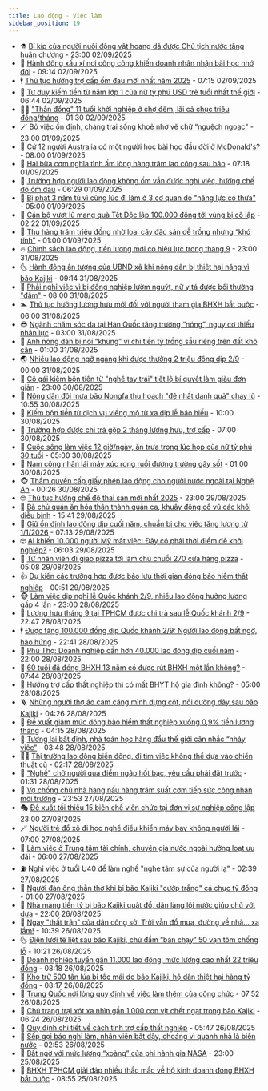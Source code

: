 ```yaml
---
title: Lao động - Việc làm
sidebar_position: 19
---
```


<!-- dantri-lao-dong-viec-lam:START -->
- ⚗️ [Bí kíp của người nuôi động vật hoang dã được Chủ tịch nước tặng huân chương](https://dantri.com.vn/lao-dong-viec-lam/bi-kip-cua-nguoi-nuoi-dong-vat-hoang-da-duoc-chu-tich-nuoc-tang-huan-chuong-20250902091008257.htm) - 23:00 02/09/2025
- 🙉 [Hành động xấu xí nơi công cộng khiến doanh nhân nhận bài học nhớ đời](https://dantri.com.vn/lao-dong-viec-lam/hanh-dong-xau-xi-noi-cong-cong-khien-doanh-nhan-nhan-bai-hoc-nho-doi-20250902121205561.htm) - 09:14 02/09/2025
- 🕴 [Thủ tục hưởng trợ cấp ốm đau mới nhất năm 2025](https://dantri.com.vn/lao-dong-viec-lam/thu-tuc-huong-tro-cap-om-dau-moi-nhat-nam-2025-20250902071710909.htm) - 07:15 02/09/2025
- 🧐 [Tư duy kiếm tiền từ năm lớp 1 của nữ tỷ phú USD trẻ tuổi nhất thế giới](https://dantri.com.vn/lao-dong-viec-lam/tu-duy-kiem-tien-tu-nam-lop-1-cua-nu-ty-phu-usd-tre-tuoi-nhat-the-gioi-20250901171253148.htm) - 06:44 02/09/2025
- 🧑‍💻 [&quot;Thần đồng&quot; 11 tuổi khởi nghiệp ở chợ đêm, lãi cả chục triệu đồng/tháng](https://dantri.com.vn/lao-dong-viec-lam/than-dong-11-tuoi-khoi-nghiep-o-cho-dem-lai-ca-chuc-trieu-dongthang-20250901102658013.htm) - 01:30 02/09/2025
- 🪄 [Bỏ việc ổn định, chàng trai sống khoẻ nhờ vẽ chữ “nguệch ngoạc&quot;](https://dantri.com.vn/lao-dong-viec-lam/bo-viec-on-dinh-chang-trai-song-khoe-nho-ve-chu-nguech-ngoac-20250830175906283.htm) - 23:00 01/09/2025
- 🦣 [Cứ 12 người Australia có một người học bài học đầu đời ở McDonald&#39;s?](https://dantri.com.vn/lao-dong-viec-lam/cu-12-nguoi-australia-co-mot-nguoi-hoc-bai-hoc-dau-doi-o-mcdonalds-20250831204656588.htm) - 08:00 01/09/2025
- 🎡 [Hai bữa cơm nghĩa tình ấm lòng hàng trăm lao công sau bão](https://dantri.com.vn/lao-dong-viec-lam/hai-bua-com-nghia-tinh-am-long-hang-tram-lao-cong-sau-bao-20250901091747494.htm) - 07:18 01/09/2025
- 🦍 [Trường hợp người lao động không ốm vẫn được nghỉ việc, hưởng chế độ ốm đau](https://dantri.com.vn/lao-dong-viec-lam/truong-hop-nguoi-lao-dong-khong-om-van-duoc-nghi-viec-huong-che-do-om-dau-20250829215918360.htm) - 06:29 01/09/2025
- 🫶 [Bị phạt 3 năm tù vì cùng lúc đi làm ở 3 cơ quan do &quot;năng lực có thừa&quot;](https://dantri.com.vn/lao-dong-viec-lam/bi-phat-3-nam-tu-vi-cung-luc-di-lam-o-3-co-quan-do-nang-luc-co-thua-20250831155652865.htm) - 05:00 01/09/2025
- 🥸 [Cán bộ vượt lũ mang quà Tết Độc lập 100.000 đồng tới vùng bị cô lập](https://dantri.com.vn/lao-dong-viec-lam/can-bo-vuot-lu-mang-qua-tet-doc-lap-100000-dong-toi-vung-bi-co-lap-20250901075216204.htm) - 02:22 01/09/2025
- 🎡 [Thu hàng trăm triệu đồng nhờ loại cây đặc sản dễ trồng nhưng “khó tính”](https://dantri.com.vn/lao-dong-viec-lam/thu-hang-tram-trieu-dong-nho-loai-cay-dac-san-de-trong-nhung-kho-tinh-20250827105836352.htm) - 01:00 01/09/2025
- 🔥 [Chính sách lao động, tiền lương mới có hiệu lực trong tháng 9](https://dantri.com.vn/lao-dong-viec-lam/chinh-sach-lao-dong-tien-luong-moi-co-hieu-luc-trong-thang-9-20250829134059559.htm) - 23:00 31/08/2025
- 🌜 [Hành động ấn tượng của UBND xã khi nông dân bị thiệt hại nặng vì bão Kajiki](https://dantri.com.vn/lao-dong-viec-lam/hanh-dong-an-tuong-cua-ubnd-xa-khi-nong-dan-bi-thiet-hai-nang-vi-bao-kajiki-20250831144507807.htm) - 09:14 31/08/2025
- 🤭 [Phải nghỉ việc vì bị đồng nghiệp lườm nguýt, nữ y tá được bồi thường &quot;đậm&quot;](https://dantri.com.vn/lao-dong-viec-lam/phai-nghi-viec-vi-bi-dong-nghiep-luom-nguyt-nu-y-ta-duoc-boi-thuong-dam-20250831110139102.htm) - 08:00 31/08/2025
- 🏊 [Thủ tục hưởng lương hưu mới đối với người tham gia BHXH bắt buộc](https://dantri.com.vn/lao-dong-viec-lam/thu-tuc-huong-luong-huu-moi-doi-voi-nguoi-tham-gia-bhxh-bat-buoc-20250829231614202.htm) - 06:00 31/08/2025
- 😎 [Ngành chăm sóc da tại Hàn Quốc tăng trưởng “nóng”, nguy cơ thiếu nhân lực](https://dantri.com.vn/lao-dong-viec-lam/nganh-cham-soc-da-tai-han-quoc-tang-truong-nong-nguy-co-thieu-nhan-luc-20250830165008494.htm) - 03:00 31/08/2025
- 🤖 [Anh nông dân bị nói “khùng” vì chi tiền tỷ trồng sầu riêng trên đất khô cằn](https://dantri.com.vn/lao-dong-viec-lam/anh-nong-dan-bi-noi-khung-vi-chi-tien-ty-trong-sau-rieng-tren-dat-kho-can-20250830172851693.htm) - 01:00 31/08/2025
- 🌏 [Nhiều lao động ngỡ ngàng khi được thưởng 2 triệu đồng dịp 2/9](https://dantri.com.vn/lao-dong-viec-lam/nhieu-lao-dong-ngo-ngang-khi-duoc-thuong-2-trieu-dong-dip-29-20250830185419230.htm) - 00:00 31/08/2025
- 🦏 [Cô gái kiếm bộn tiền từ &quot;nghề tay trái&quot; tiết lộ bí quyết làm giàu đơn giản](https://dantri.com.vn/lao-dong-viec-lam/co-gai-kiem-bon-tien-tu-nghe-tay-trai-tiet-lo-bi-quyet-lam-giau-don-gian-20250830100558586.htm) - 23:00 30/08/2025
- 🤔 [Nông dân đội mưa bão Nongfa thu hoạch &quot;đệ nhất danh quả&quot; chạy lũ](https://dantri.com.vn/lao-dong-viec-lam/nong-dan-doi-mua-bao-nongfa-thu-hoach-de-nhat-danh-qua-chay-lu-20250830170431092.htm) - 10:55 30/08/2025
- 🌮 [Kiếm bộn tiền từ dịch vụ viếng mộ từ xa dịp lễ báo hiếu](https://dantri.com.vn/lao-dong-viec-lam/kiem-bon-tien-tu-dich-vu-vieng-mo-tu-xa-dip-le-bao-hieu-20250829085945592.htm) - 10:00 30/08/2025
- 💪 [Trường hợp được chi trả gộp 2 tháng lương hưu, trợ cấp](https://dantri.com.vn/lao-dong-viec-lam/truong-hop-duoc-chi-tra-gop-2-thang-luong-huu-tro-cap-20250830104346895.htm) - 07:00 30/08/2025
- 💪 [Cuộc sống làm việc 12 giờ/ngày, ăn trưa trong lúc họp của nữ tỷ phú 30 tuổi](https://dantri.com.vn/lao-dong-viec-lam/cuoc-song-lam-viec-12-giongay-an-trua-trong-luc-hop-cua-nu-ty-phu-30-tuoi-20250827113926943.htm) - 05:00 30/08/2025
- 🦒 [Nam công nhân lái máy xúc rong ruổi đường trường gây sốt](https://dantri.com.vn/lao-dong-viec-lam/nam-cong-nhan-lai-may-xuc-rong-ruoi-duong-truong-gay-sot-20250829210020580.htm) - 01:00 30/08/2025
- 🐵 [Thẩm quyền cấp giấy phép lao động cho người nước ngoài tại Nghệ An](https://dantri.com.vn/lao-dong-viec-lam/tham-quyen-cap-giay-phep-lao-dong-cho-nguoi-nuoc-ngoai-tai-nghe-an-20250829182124958.htm) - 00:26 30/08/2025
- 🤓 [Thủ tục hưởng chế độ thai sản mới nhất 2025](https://dantri.com.vn/lao-dong-viec-lam/thu-tuc-huong-che-do-thai-san-moi-nhat-2025-20250829004424435.htm) - 23:00 29/08/2025
- 🧐 [Bà chủ quán ăn hóa thân thành quản ca, khuấy động cổ vũ các khối diễu binh](https://dantri.com.vn/lao-dong-viec-lam/ba-chu-quan-an-hoa-than-thanh-quan-ca-khuay-dong-co-vu-cac-khoi-dieu-binh-20250829203610635.htm) - 15:41 29/08/2025
- 💪 [Giữ ổn định lao động dịp cuối năm, chuẩn bị cho việc tăng lương từ 1/1/2026](https://dantri.com.vn/lao-dong-viec-lam/giu-on-dinh-lao-dong-dip-cuoi-nam-chuan-bi-cho-viec-tang-luong-tu-112026-20250829125729730.htm) - 07:13 29/08/2025
- 🤓 [AI khiến 10.000 người Mỹ mất việc: Đây có phải thời điểm để khởi nghiệp?](https://dantri.com.vn/lao-dong-viec-lam/ai-khien-10000-nguoi-my-mat-viec-day-co-phai-thoi-diem-de-khoi-nghiep-20250829101010000.htm) - 06:03 29/08/2025
- 💯 [Từ nhân viên đi giao pizza tới làm chủ chuỗi 270 cửa hàng pizza](https://dantri.com.vn/lao-dong-viec-lam/tu-nhan-vien-di-giao-pizza-toi-lam-chu-chuoi-270-cua-hang-pizza-20250829120353012.htm) - 05:08 29/08/2025
- 👍 [Dự kiến các trường hợp được bảo lưu thời gian đóng bảo hiểm thất nghiệp](https://dantri.com.vn/lao-dong-viec-lam/du-kien-cac-truong-hop-duoc-bao-luu-thoi-gian-dong-bao-hiem-that-nghiep-20250828121730124.htm) - 00:51 29/08/2025
- 🐵 [Làm việc dịp nghỉ lễ Quốc khánh 2/9, nhiều lao động hưởng lương gấp 4 lần](https://dantri.com.vn/lao-dong-viec-lam/lam-viec-dip-nghi-le-quoc-khanh-29-nhieu-lao-dong-huong-luong-gap-4-lan-20250828194538617.htm) - 23:00 28/08/2025
- 💂 [Lương hưu tháng 9 tại TPHCM được chi trả sau lễ Quốc khánh 2/9](https://dantri.com.vn/lao-dong-viec-lam/luong-huu-thang-9-tai-tphcm-duoc-chi-tra-sau-le-quoc-khanh-29-20250828222638622.htm) - 22:47 28/08/2025
- 🕴 [Được tặng 100.000 đồng dịp Quốc khánh 2/9: Người lao động bất ngờ, hào hứng](https://dantri.com.vn/lao-dong-viec-lam/duoc-tang-100000-dong-dip-quoc-khanh-29-nguoi-lao-dong-bat-ngo-hao-hung-20250828223714624.htm) - 22:41 28/08/2025
- 👀 [Phú Thọ: Doanh nghiệp cần hơn 40.000 lao động dịp cuối năm](https://dantri.com.vn/lao-dong-viec-lam/phu-tho-doanh-nghiep-can-hon-40000-lao-dong-dip-cuoi-nam-20250828212157826.htm) - 22:00 28/08/2025
- 🦄 [60 tuổi đã đóng BHXH 13 năm có được rút BHXH một lần không?](https://dantri.com.vn/lao-dong-viec-lam/60-tuoi-da-dong-bhxh-13-nam-co-duoc-rut-bhxh-mot-lan-khong-20250828053315562.htm) - 07:44 28/08/2025
- 🔭 [Hưởng trợ cấp thất nghiệp thì có mất BHYT hộ gia đình không?](https://dantri.com.vn/lao-dong-viec-lam/huong-tro-cap-that-nghiep-thi-co-mat-bhyt-ho-gia-dinh-khong-20250827002147538.htm) - 05:00 28/08/2025
- 🪜 [Những người thợ áo cam căng mình dựng cột, nối đường dây sau bão Kajiki](https://dantri.com.vn/lao-dong-viec-lam/nhung-nguoi-tho-ao-cam-cang-minh-dung-cot-noi-duong-day-sau-bao-kajiki-20250828093540614.htm) - 04:26 28/08/2025
- 🌊 [Đề xuất giảm mức đóng bảo hiểm thất nghiệp xuống 0,9% tiền lương tháng](https://dantri.com.vn/lao-dong-viec-lam/de-xuat-giam-muc-dong-bao-hiem-that-nghiep-xuong-09-tien-luong-thang-20250828105918011.htm) - 04:15 28/08/2025
- 💯 [Tương lai bất định, nhà toán học hàng đầu thế giới cân nhắc “nhảy việc”](https://dantri.com.vn/lao-dong-viec-lam/tuong-lai-bat-dinh-nha-toan-hoc-hang-dau-the-gioi-can-nhac-nhay-viec-20250828091622111.htm) - 03:48 28/08/2025
- 👨‍🏫 [Thị trường lao động biến động, đi tìm việc không thể dựa vào chiến thuật cũ](https://dantri.com.vn/lao-dong-viec-lam/thi-truong-lao-dong-bien-dong-di-tim-viec-khong-the-dua-vao-chien-thuat-cu-20250827172139460.htm) - 02:17 28/08/2025
- 🙉 [&quot;Nghề&quot; chở người qua điểm ngập hốt bạc, yêu cầu phải đặt trước](https://dantri.com.vn/lao-dong-viec-lam/nghe-cho-nguoi-qua-diem-ngap-hot-bac-yeu-cau-phai-dat-truoc-20250828072147421.htm) - 01:31 28/08/2025
- 🦄 [Vợ chồng chủ nhà hàng nấu hàng trăm suất cơm tiếp sức công nhân môi trường](https://dantri.com.vn/lao-dong-viec-lam/vo-chong-chu-nha-hang-nau-hang-tram-suat-com-tiep-suc-cong-nhan-moi-truong-20250827180528975.htm) - 23:53 27/08/2025
- 🎭 [Đề xuất tối thiểu 15 biên chế viên chức tại đơn vị sự nghiệp công lập](https://dantri.com.vn/noi-vu/de-xuat-toi-thieu-15-bien-che-vien-chuc-tai-don-vi-su-nghiep-cong-lap-20250827152946403.htm) - 23:00 27/08/2025
- 🪄 [Người trẻ đổ xô đi học nghề điều khiển máy bay không người lái](https://dantri.com.vn/lao-dong-viec-lam/nguoi-tre-do-xo-di-hoc-nghe-dieu-khien-may-bay-khong-nguoi-lai-20250826124649190.htm) - 07:00 27/08/2025
- 🌁 [Làm việc ở Trung tâm tài chính, chuyên gia nước ngoài hưởng loạt ưu đãi](https://dantri.com.vn/lao-dong-viec-lam/lam-viec-o-trung-tam-tai-chinh-chuyen-gia-nuoc-ngoai-huong-loat-uu-dai-20250826104554604.htm) - 06:00 27/08/2025
- ⛽️ [Nghỉ việc ở tuổi U40 để làm nghề &quot;nghe tâm sự của người lạ&quot;](https://dantri.com.vn/lao-dong-viec-lam/nghi-viec-o-tuoi-u40-de-lam-nghe-nghe-tam-su-cua-nguoi-la-20250826170742441.htm) - 02:39 27/08/2025
- 🤩 [Người đàn ông thẫn thờ khi bị bão Kajiki &quot;cướp trắng&quot; cả chục tỷ đồng](https://dantri.com.vn/lao-dong-viec-lam/nguoi-dan-ong-than-tho-khi-bi-bao-kajiki-cuop-trang-ca-chuc-ty-dong-20250826145601151.htm) - 01:00 27/08/2025
- 🌝 [Nhà màng tiền tỷ bị bão Kajiki quật đổ, dân làng lội nước giúp chủ vớt dưa](https://dantri.com.vn/lao-dong-viec-lam/nha-mang-tien-ty-bi-bao-kajiki-quat-do-dan-lang-loi-nuoc-giup-chu-vot-dua-20250826192143860.htm) - 22:00 26/08/2025
- 🤗 [Ngày &quot;thất trận&quot; của dân công sở: Trời vẫn đổ mưa, đường về nhà... xa lắm!](https://dantri.com.vn/lao-dong-viec-lam/ngay-that-tran-cua-dan-cong-so-troi-van-do-mua-duong-ve-nha-xa-lam-20250826170750613.htm) - 10:39 26/08/2025
- 🌜 [Điện lưới tê liệt sau bão Kajiki, chủ đầm “bán chạy” 50 vạn tôm chống lỗ](https://dantri.com.vn/lao-dong-viec-lam/dien-luoi-te-liet-sau-bao-kajiki-chu-dam-ban-chay-50-van-tom-chong-lo-20250826170742400.htm) - 10:21 26/08/2025
- 👀 [Doanh nghiệp tuyển gần 11.000 lao động, mức lương cao nhất 22 triệu đồng](https://dantri.com.vn/lao-dong-viec-lam/doanh-nghiep-tuyen-gan-11000-lao-dong-muc-luong-cao-nhat-22-trieu-dong-20250826150144428.htm) - 08:18 26/08/2025
- 🫣 [Kho trữ 500 tấn lúa bị tốc mái do bão Kajiki, hộ dân thiệt hại hàng tỷ đồng](https://dantri.com.vn/lao-dong-viec-lam/kho-tru-500-tan-lua-bi-toc-mai-do-bao-kajiki-ho-dan-thiet-hai-hang-ty-dong-20250826134354627.htm) - 08:17 26/08/2025
- 🧠 [Trung Quốc nới lỏng quy định về việc làm thêm của công chức](https://dantri.com.vn/lao-dong-viec-lam/trung-quoc-noi-long-quy-dinh-ve-viec-lam-them-cua-cong-chuc-20250825130321945.htm) - 07:52 26/08/2025
- 🎊 [Chủ trang trại xót xa nhìn gần 1.000 con vịt chết ngạt trong bão Kajiki](https://dantri.com.vn/lao-dong-viec-lam/chu-trang-trai-xot-xa-nhin-gan-1000-con-vit-chet-ngat-trong-bao-kajiki-20250826113043845.htm) - 06:24 26/08/2025
- 🧰 [Quy định chi tiết về cách tính trợ cấp thất nghiệp](https://dantri.com.vn/lao-dong-viec-lam/quy-dinh-chi-tiet-ve-cach-tinh-tro-cap-that-nghiep-20250826095024638.htm) - 05:47 26/08/2025
- 🐘 [Sếp gọi báo nghỉ làm, nhân viên bật dậy, choáng vì quanh nhà là biển nước](https://dantri.com.vn/lao-dong-viec-lam/sep-goi-bao-nghi-lam-nhan-vien-bat-day-choang-vi-quanh-nha-la-bien-nuoc-20250826092653227.htm) - 02:53 26/08/2025
- 🥳 [Bất ngờ với mức lương “xoàng” của phi hành gia NASA](https://dantri.com.vn/lao-dong-viec-lam/bat-ngo-voi-muc-luong-xoang-cua-phi-hanh-gia-nasa-20250825152200481.htm) - 23:00 25/08/2025
- 🐎 [BHXH TPHCM giải đáp nhiều thắc mắc về hộ kinh doanh đóng BHXH bắt buộc](https://dantri.com.vn/lao-dong-viec-lam/bhxh-tphcm-giai-dap-nhieu-thac-mac-ve-ho-kinh-doanh-dong-bhxh-bat-buoc-20250825005301261.htm) - 08:55 25/08/2025<!-- dantri-lao-dong-viec-lam:END -->
